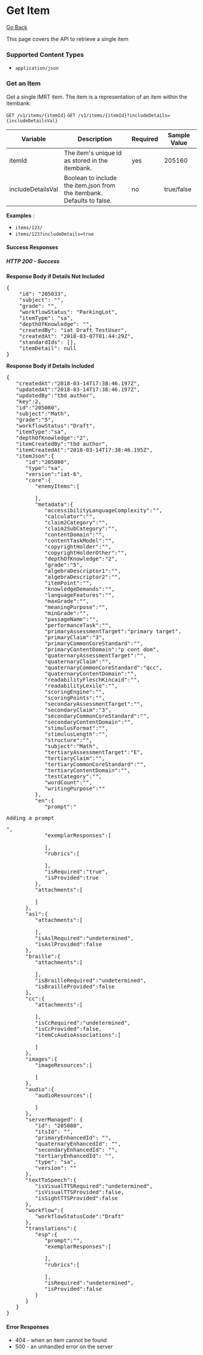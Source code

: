 # Get Item

[Go Back](Item_Search_Service_API.md)

This page covers the API to retrieve a single item

### Supported Content Types

* `application/json`

### Get an Item

Get a single IMRT item.  The item is a representation of an item within the itembank.

`GET /v1/items/{itemId}`
`GET /v1/items/{itemId}?includeDetails={includeDetailsVal}`

| Variable | Description | Required | Sample Value |
| -------- | ----------- | -------- |------------ |
| itemId   | The item's unique id as stored in the itembank. | yes | 205160
| includeDetailsVal | Boolean to include the item.json from the itembank.  Defaults to false. | no | true/false 

**Examples** : 

* `items/123/`
* `items/123?includeDetails=true`

#### Success Responses

##### HTTP 200 - Success
**Response Body if Details Not Included**
<pre>
{
	"id": "205033",
	"subject": "",
	"grade": "",
	"workflowStatus": "ParkingLot",
	"itemType": "sa",
	"depthOfKnowledge": "",
	"createdBy": "iat_Draft TestUser",
	"createdAt": "2018-03-07T01:44:29Z",
	"standardIds": [],
	"itemDetail": null
}
</pre>


**Response Body if Details Included**

<pre>
{  
   "createdAt":"2018-03-14T17:38:46.197Z",
   "updatedAt":"2018-03-14T17:38:46.197Z",
   "updatedBy":"tbd author",
   "key":2,
   "id":"205080",
   "subject":"Math",
   "grade":"5",
   "workflowStatus":"Draft",
   "itemType":"sa",
   "depthOfKnowledge":"2",
   "itemCreatedBy":"tbd author",
   "itemCreatedAt":"2018-03-14T17:38:46.195Z",
   "itemJson":{  
      "id":"205080",
      "type":"sa",
      "version":"iat-6",
      "core":{  
         "enemyItems":[  

         ],
         "metadata":{  
            "accessibilityLanguageComplexity":"",
            "calculator":"",
            "claim2Category":"",
            "claim2SubCategory":"",
            "contentDomain":"",
            "contentTaskModel":"",
            "copyrightHolder":"",
            "copyrightHolderOther":"",
            "depthOfKnowledge":"2",
            "grade":"5",
            "algebraDescriptor1":"",
            "algebraDescriptor2":"",
            "itemPoint":"",
            "knowledgeDemands":"",
            "languageFeatures":"",
            "maxGrade":"",
            "meaningPurpose":"",
            "minGrade":"",
            "passageName":"",
            "performanceTask":"",
            "primaryAssessmentTarget":"primary target",
            "primaryClaim":"3",
            "primaryCommonCoreStandard":"",
            "primaryContentDomain":"p cont dom",
            "quaternaryAssessmentTarget":"",
            "quaternaryClaim":"",
            "quaternaryCommonCoreStandard":"qcc",
            "quaternaryContentDomain":"",
            "readabilityFleschKincaid":"",
            "readabilityLexile":"",
            "scoringEngine":"",
            "scoringPoints":"",
            "secondaryAssessmentTarget":"",
            "secondaryClaim":"3",
            "secondaryCommonCoreStandard":"",
            "secondaryContentDomain":"",
            "stimulusFormat":"",
            "stimulusLength":"",
            "structure":"",
            "subject":"Math",
            "tertiaryAssessmentTarget":"E",
            "tertiaryClaim":"",
            "tertiaryCommonCoreStandard":"",
            "tertiaryContentDomain":"",
            "testCategory":"",
            "wordCount":"",
            "writingPurpose":""
         },
         "en":{  
            "prompt":"<p>Adding a prompt</p>",
            "exemplarResponses":[  

            ],
            "rubrics":[  

            ],
            "isRequired":"true",
            "isProvided":true
         },
         "attachments":[  

         ]
      },
      "asl":{  
         "attachments":[  

         ],
         "isAslRequired":"undetermined",
         "isAslProvided":false
      },
      "braille":{  
         "attachments":[  

         ],
         "isBrailleRequired":"undetermined",
         "isBrailleProvided":false
      },
      "cc":{  
         "attachments":[  

         ],
         "isCcRequired":"undetermined",
         "isCcProvided":false,
         "itemCcAudioAssociations":[  

         ]
      },
      "images":{  
         "imageResources":[  

         ]
      },
      "audio":{  
         "audioResources":[  

         ]
      },  
      "serverManaged": {
         "id": "205080",
         "itsId": "",
         "primaryEnhancedId": "",
         "quaternaryEnhancedId": "",
         "secondaryEnhancedId": "",
         "tertiaryEnhancedId": "",
         "type": "sa",
         "version": ""
      },
      "textToSpeech":{  
         "isVisualTTSRequired":"undetermined",
         "isVisualTTSProvided":false,
         "isSightTTSProvided":false
      },
      "workflow":{  
         "workflowStatusCode":"Draft"
      },
      "translations":{  
         "esp":{  
            "prompt":"",
            "exemplarResponses":[  

            ],
            "rubrics":[  

            ],
            "isRequired":"undetermined",
            "isProvided":false
         }
      }
   }
}
</pre>

#### Error Responses

* 404 - when an item cannot be found
* 500 - an unhandled error on the server